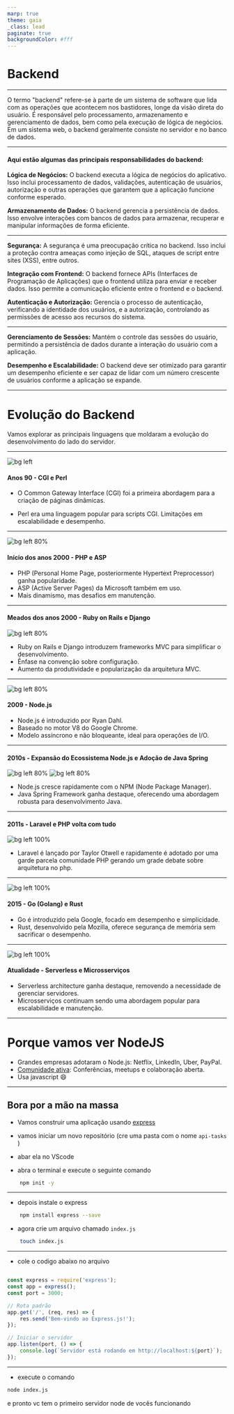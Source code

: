```yaml
---
marp: true
theme: gaia
_class: lead
paginate: true
backgroundColor: #fff
---
```


# Backend

---

O termo "backend" refere-se à parte de um sistema de software que lida com as operações que acontecem nos bastidores, longe da visão direta do usuário. É responsável pelo processamento, armazenamento e gerenciamento de dados, bem como pela execução de lógica de negócios. Em um sistema web, o backend geralmente consiste no servidor e no banco de dados.

---

#### Aqui estão algumas das principais responsabilidades do backend:

**Lógica de Negócios:** O backend executa a lógica de negócios do aplicativo. Isso inclui processamento de dados, validações, autenticação de usuários, autorização e outras operações que garantem que a aplicação funcione conforme esperado.

**Armazenamento de Dados:** O backend gerencia a persistência de dados. Isso envolve interações com bancos de dados para armazenar, recuperar e manipular informações de forma eficiente.

---

**Segurança:** A segurança é uma preocupação crítica no backend. Isso inclui a proteção contra ameaças como injeção de SQL, ataques de script entre sites (XSS), entre outros.

**Integração com Frontend:** O backend fornece APIs (Interfaces de Programação de Aplicações) que o frontend utiliza para enviar e receber dados. Isso permite a comunicação eficiente entre o frontend e o backend.

**Autenticação e Autorização:** Gerencia o processo de autenticação, verificando a identidade dos usuários, e a autorização, controlando as permissões de acesso aos recursos do sistema.

---

**Gerenciamento de Sessões:** Mantém o controle das sessões do usuário, permitindo a persistência de dados durante a interação do usuário com a aplicação.

**Desempenho e Escalabilidade:** O backend deve ser otimizado para garantir um desempenho eficiente e ser capaz de lidar com um número crescente de usuários conforme a aplicação se expande.

---

# Evolução do Backend

Vamos explorar as principais linguagens que moldaram a evolução do desenvolvimento do lado do servidor.

---
![bg left](./cgi-perl.jpg)
#### Anos 90 - CGI e Perl

- O Common Gateway Interface (CGI) foi a primeira abordagem para a criação de páginas dinâmicas.

- Perl era uma linguagem popular para scripts CGI.
Limitações em escalabilidade e desempenho.

---

![bg left 80%](./ASP-PHP.jpg)

#### Início dos anos 2000 - PHP e ASP
- PHP (Personal Home Page, posteriormente Hypertext Preprocessor) ganha popularidade.
- ASP (Active Server Pages) da Microsoft também em uso.
- Mais dinamismo, mas desafios em manutenção.

---

#### Meados dos anos 2000 - Ruby on Rails e Django
![bg left 80%](./django-vs-ruby-on-rails.jpg)
- Ruby on Rails e Django introduzem frameworks MVC para simplificar o desenvolvimento.
- Ênfase na convenção sobre configuração.
- Aumento da produtividade e popularização da arquitetura MVC.

---

![bg left 80%](./1200px-Node.js_logo.svg.png)

#### 2009 - Node.js

- Node.js é introduzido por Ryan Dahl.
- Baseado no motor V8 do Google Chrome.
- Modelo assíncrono e não bloqueante, ideal para operações de I/O.

---

#### 2010s - Expansão do Ecossistema Node.js e Adoção de Java Spring
![bg left 80%](./1200px-Npm-logo.svg.png)
![bg left 80%](./Spring_Framework-Logo.wine.png)
- Node.js cresce rapidamente com o NPM (Node Package Manager).
- Java Spring Framework ganha destaque, oferecendo uma abordagem robusta para desenvolvimento Java.

---

#### 2011s - Laravel e PHP volta com tudo
![bg left 100%](./2021-06-laravel.webp)
- Laravel é lançado por Taylor Otwell e rapidamente é adotado por uma garde parcela comunidade PHP gerando um grade debate sobre arquitetura no php.

---

![bg left 100%](./rust-go.jpg)

#### 2015 - Go (Golang) e Rust


- Go é introduzido pela Google, focado em desempenho e simplicidade.
- Rust, desenvolvido pela Mozilla, oferece segurança de memória sem sacrificar o desempenho.

---

![bg left 100%](./2-cover-microservices.png)
#### Atualidade - Serverless e Microsserviços

- Serverless architecture ganha destaque, removendo a necessidade de gerenciar servidores.
- Microsserviços continuam sendo uma abordagem popular para escalabilidade e manutenção.

---

# Porque vamos ver NodeJS

- Grandes empresas adotaram o Node.js: Netflix, LinkedIn, Uber, PayPal.
- [Comunidade ativa](https://nodebr.org/#/home): Conferências, meetups e colaboração aberta.
- Usa javascript 😄

---

## Bora por a mão na massa

- Vamos construir uma aplicação usando [express](https://expressjs.com/pt-br/)

- vamos iniciar um novo repositório (cre uma pasta com o nome `api-tasks` )

- abar ela no VScode

- abra o terminal e execute o seguinte comando
```sh
    npm init -y
```
---

- depois instale o express

```sh
    npm install express --save
```

- agora crie um arquivo chamado `index.js`

```sh
    touch index.js
```

---

- cole o codigo abaixo no arquivo

```js

const express = require('express');
const app = express();
const port = 3000;

// Rota padrão
app.get('/', (req, res) => {
    res.send('Bem-vindo ao Express.js!');
});

// Iniciar o servidor
app.listen(port, () => {
    console.log(`Servidor está rodando em http://localhost:${port}`);
});
```

---

- execute o comando

```sh
node index.js
```

e  pronto vc tem o primeiro servidor node de vocês funcionando